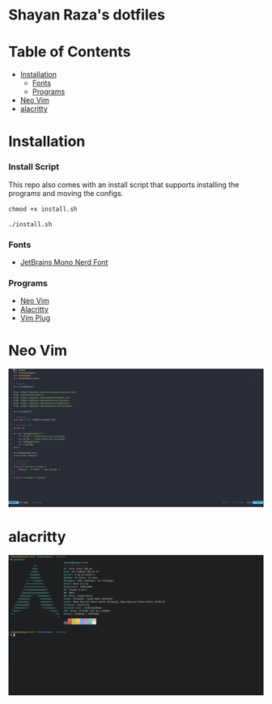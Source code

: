 # Shayan Raza's dotfiles

# Table of Contents
- [Installation](#Installation)
	- [Fonts](#Fonts)
	- [Programs](#Programs)
- [Neo Vim](#nvim) 
- [alacritty](#alacritty)

# Installation
### Install Script
This repo also comes with an install script that supports installing the programs and moving the configs.
```
chmod +x install.sh
```
```
./install.sh
```
### Fonts
- [JetBrains Mono Nerd Font](https://github.com/ryanoasis/nerd-fonts/tree/master/patched-fonts/JetBrainsMono/Ligatures)

### Programs
- [Neo Vim](http://neovim.io/)
- [Alacritty](https://github.com/alacritty/alacritty)
- [Vim Plug](https://github.com/junegunn/vim-plug)

# Neo Vim
![nvim screenshot](assets/screenshots/nvim.png)

# alacritty
![alacritty screenshot](assets/screenshots/alacritty.png)
